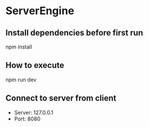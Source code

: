 # ServerEngine

## Install dependencies before first run
npm install
## How to execute
npm run dev

## Connect to server from client
- Server: 127.0.0.1
- Port: 8080